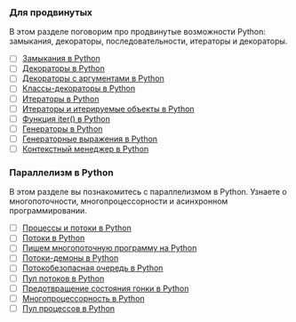 ### Для продвинутых

В этом разделе поговорим про продвинутые возможности Python: замыкания, декораторы, последовательности, итераторы и декораторы.
- [ ]   [Замыкания в Python](https://codechick.io/tutorials/python/python-closures)
- [ ]   [Декораторы в Python](https://codechick.io/tutorials/python/python-decorators)
- [ ]   [Декораторы с аргументами в Python](https://codechick.io/tutorials/python/python-decorators-arguments)
- [ ]   [Классы-декораторы в Python](https://codechick.io/tutorials/python/python-class-decorators)
- [ ]   [Итераторы в Python](https://codechick.io/tutorials/python/python-iterators)
- [ ]   [Итераторы и итерируемые объекты в Python](https://codechick.io/tutorials/python/python-iterators-iterables)
- [ ]   [Функция iter() в Python](https://codechick.io/tutorials/python/python-iter)
- [ ]   [Генераторы в Python](https://codechick.io/tutorials/python/python-generators)
- [ ]   [Генераторные выражения в Python](https://codechick.io/tutorials/python/python-generator-expressions)
- [ ]   [Контекстный менеджер в Python](https://codechick.io/tutorials/python/python-context-manager)

### Параллелизм в Python

В этом разделе вы познакомитесь с параллелизмом в Python. Узнаете о многопоточности, многопроцессорности и асинхронном программировании.

- [ ]   [Процессы и потоки в Python](https://codechick.io/tutorials/python/python-processes-and-threads)
- [ ]   [Потоки в Python](https://codechick.io/tutorials/python/python-threading)
- [ ]   [Пишем многопоточную программу на Python](https://codechick.io/tutorials/python/python-multithreading)
- [ ]   [Потоки-демоны в Python](https://codechick.io/tutorials/python/python-daemon-threads)
- [ ]   [Потокобезопасная очередь в Python](https://codechick.io/tutorials/python/python-thread-safe-queue)
- [ ]   [Пул потоков в Python](https://codechick.io/tutorials/python/python-thread-pool-executor)
- [ ]   [Предотвращение состояния гонки в Python](https://codechick.io/tutorials/python/python-threading-lock)
- [ ]   [Многопроцессорность в Python](https://codechick.io/tutorials/python/python-multiprocessing)
- [ ]   [Пул процессов в Python](https://codechick.io/tutorials/python/python-process-pool)